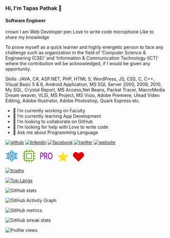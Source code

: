 ### Hi, I'm Tapas Pathak 👋 
#### Software Engineer
crown I am Web Developer
pen Love to write code
microphone Like to share my knowledge

To prove myself as a quick learner and highly energetic person to face any challenge such as organization in the field of ‘Computer Science & Engineering (CSE)’ and ‘Information & Communication Technology (ICT)’ where the contribution will be acknowledged, if I would be given any opportunity.

Skills: JAVA, C#, ASP.NET, PHP, HTML 5, WordPress, JS, CSS, C, C++, Visual Basic 5 & 6, Android Application, MS SQL Server 2000, 2008, 2010, My SQL, Crystal Report, MS Access,Net Beans, Packat Tracer, MacroMedia Dream weaver, VLSI, MS Project, MS Visio, Adobe Premiere, Ulead Video Editing, Adobe Illustrator, Adobe Photoshop, Quark Express etc. 

- 🔭 I’m currently working on Faculty 
- 🌱 I’m currently learning App Development 
- 👯 I’m looking to collaborate on GitHub 
- 🤔 I’m looking for help with Love to write code 
- 💬 Ask me about Programming Language 


[<img src='https://cdn.jsdelivr.net/npm/simple-icons@3.0.1/icons/github.svg' alt='github' height='40'>](https://github.com/tapas-pathak)  [<img src='https://cdn.jsdelivr.net/npm/simple-icons@3.0.1/icons/linkedin.svg' alt='linkedin' height='40'>](https://www.linkedin.com/in/tapas-pathak/)  [<img src='https://cdn.jsdelivr.net/npm/simple-icons@3.0.1/icons/facebook.svg' alt='facebook' height='40'>](https://www.facebook.com/eng.tapas.pathak)  [<img src='https://cdn.jsdelivr.net/npm/simple-icons@3.0.1/icons/twitter.svg' alt='twitter' height='40'>](https://twitter.com/tapas-pathak)  [<img src='https://cdn.jsdelivr.net/npm/simple-icons@3.0.1/icons/icloud.svg' alt='website' height='40'>](https://tapasportfolio.com)  

<a href='https://archiveprogram.github.com/'><img src='https://raw.githubusercontent.com/acervenky/animated-github-badges/master/assets/acbadge.gif' width='40' height='40'></a> <a href='https://docs.github.com/en/developers'><img src='https://raw.githubusercontent.com/acervenky/animated-github-badges/master/assets/devbadge.gif' width='40' height='40'></a> <a href='https://github.com/pricing'><img src='https://raw.githubusercontent.com/acervenky/animated-github-badges/master/assets/pro.gif' width='40' height='40'></a> <a href='https://stars.github.com/'><img src='https://raw.githubusercontent.com/acervenky/animated-github-badges/master/assets/starbadge.gif' width='35' height='35'></a> <a href='https://docs.github.com/en/github/supporting-the-open-source-community-with-github-sponsors'><img src='https://raw.githubusercontent.com/acervenky/animated-github-badges/master/assets/sponsorbadge.gif' width='35' height='35'></a> 

[![trophy](https://github-profile-trophy.vercel.app/?username=tapas-pathak)](https://github.com/ryo-ma/github-profile-trophy)

[![Top Langs](https://github-readme-stats.vercel.app/api/top-langs/?username=tapas-pathak)](https://github.com/anuraghazra/github-readme-stats)

![GitHub stats](https://github-readme-stats.vercel.app/api?username=tapas-pathak&show_icons=true)  

![GitHub Activity Graph](https://activity-graph.herokuapp.com/graph?username=tapas-pathak)  

![GitHub metrics](https://metrics.lecoq.io/tapas-pathak)  

![GitHub streak stats](https://streak-stats.demolab.com/?user=tapas-pathak)  

![Profile views](https://gpvc.arturio.dev/tapas-pathak)  
